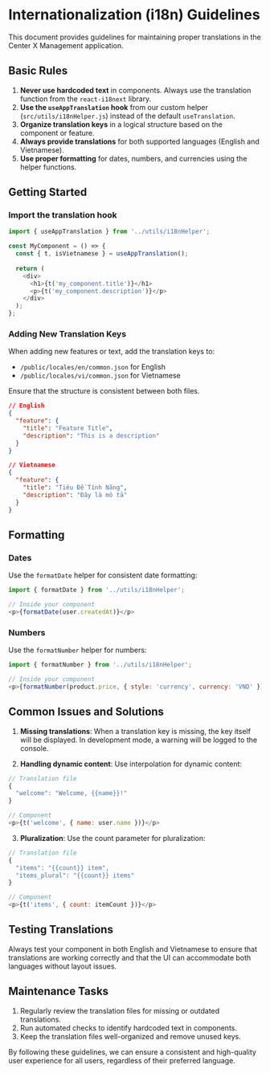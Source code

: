 # Internationalization (i18n) Guidelines

This document provides guidelines for maintaining proper translations in the Center X Management application.

## Basic Rules

1. **Never use hardcoded text** in components. Always use the translation function from the `react-i18next` library.
2. **Use the `useAppTranslation` hook** from our custom helper (`src/utils/i18nHelper.js`) instead of the default `useTranslation`.
3. **Organize translation keys** in a logical structure based on the component or feature.
4. **Always provide translations** for both supported languages (English and Vietnamese).
5. **Use proper formatting** for dates, numbers, and currencies using the helper functions.

## Getting Started

### Import the translation hook

```javascript
import { useAppTranslation } from '../utils/i18nHelper';

const MyComponent = () => {
  const { t, isVietnamese } = useAppTranslation();
  
  return (
    <div>
      <h1>{t('my_component.title')}</h1>
      <p>{t('my_component.description')}</p>
    </div>
  );
};
```

### Adding New Translation Keys

When adding new features or text, add the translation keys to:
- `/public/locales/en/common.json` for English
- `/public/locales/vi/common.json` for Vietnamese

Ensure that the structure is consistent between both files.

```json
// English
{
  "feature": {
    "title": "Feature Title",
    "description": "This is a description"
  }
}

// Vietnamese
{
  "feature": {
    "title": "Tiêu Đề Tính Năng",
    "description": "Đây là mô tả"
  }
}
```

## Formatting

### Dates

Use the `formatDate` helper for consistent date formatting:

```javascript
import { formatDate } from '../utils/i18nHelper';

// Inside your component
<p>{formatDate(user.createdAt)}</p>
```

### Numbers

Use the `formatNumber` helper for numbers:

```javascript
import { formatNumber } from '../utils/i18nHelper';

// Inside your component
<p>{formatNumber(product.price, { style: 'currency', currency: 'VND' })}</p>
```

## Common Issues and Solutions

1. **Missing translations**: When a translation key is missing, the key itself will be displayed. In development mode, a warning will be logged to the console.

2. **Handling dynamic content**: Use interpolation for dynamic content:

```javascript
// Translation file
{
  "welcome": "Welcome, {{name}}!"
}

// Component
<p>{t('welcome', { name: user.name })}</p>
```

3. **Pluralization**: Use the count parameter for pluralization:

```javascript
// Translation file
{
  "items": "{{count}} item",
  "items_plural": "{{count}} items"
}

// Component
<p>{t('items', { count: itemCount })}</p>
```

## Testing Translations

Always test your component in both English and Vietnamese to ensure that translations are working correctly and that the UI can accommodate both languages without layout issues.

## Maintenance Tasks

1. Regularly review the translation files for missing or outdated translations.
2. Run automated checks to identify hardcoded text in components.
3. Keep the translation files well-organized and remove unused keys.

By following these guidelines, we can ensure a consistent and high-quality user experience for all users, regardless of their preferred language. 